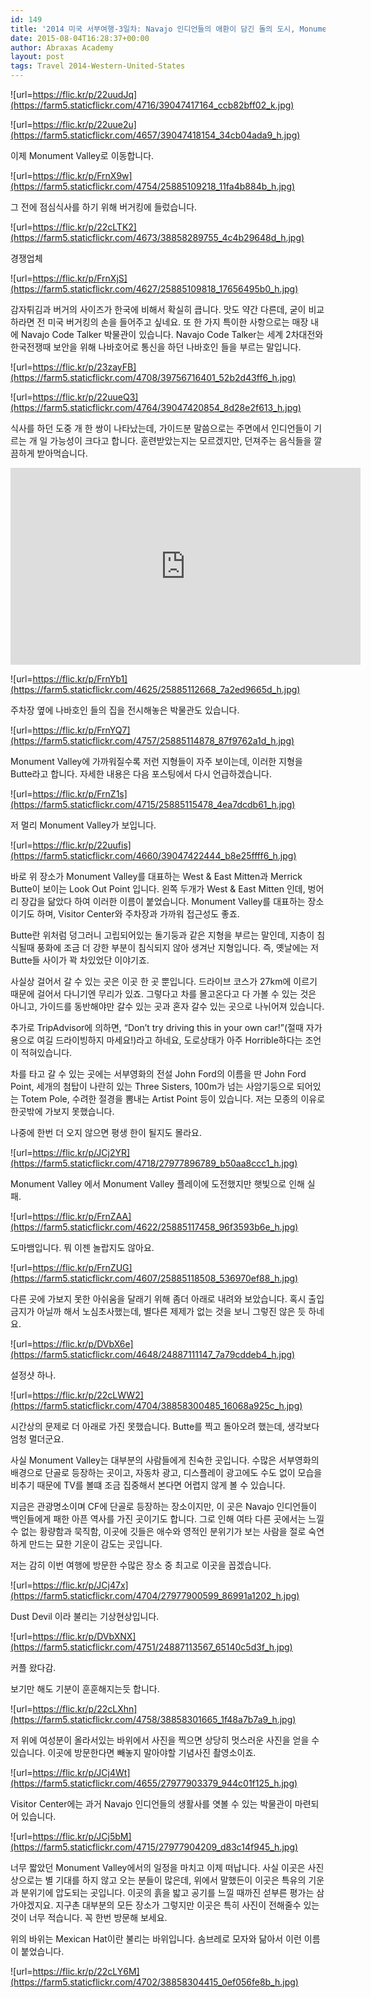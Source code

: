 ```yaml
---
id: 149
title: '2014 미국 서부여행-3일차: Navajo 인디언들의 애환이 담긴 돌의 도시, Monument Valley Navajo Tribal Park(모뉴먼트 밸리) &#8211; (October 5, 2014)'
date: 2015-08-04T16:28:37+00:00
author: Abraxas Academy
layout: post
tags: Travel 2014-Western-United-States
---
```

![url=https://flic.kr/p/22uudJq](https://farm5.staticflickr.com/4716/39047417164_ccb82bff02_k.jpg)

![url=https://flic.kr/p/22uue2u](https://farm5.staticflickr.com/4657/39047418154_34cb04ada9_h.jpg)

이제 Monument Valley로 이동합니다.

![url=https://flic.kr/p/FrnX9w](https://farm5.staticflickr.com/4754/25885109218_11fa4b884b_h.jpg)

그 전에 점심식사를 하기 위해 버거킹에 들렀습니다.

![url=https://flic.kr/p/22cLTK2](https://farm5.staticflickr.com/4673/38858289755_4c4b29648d_h.jpg)

경쟁업체

![url=https://flic.kr/p/FrnXjS](https://farm5.staticflickr.com/4627/25885109818_17656495b0_h.jpg)

감자튀김과 버거의 사이즈가 한국에 비해서 확실히 큽니다. 맛도 약간 다른데, 굳이 비교하라면 전 미국 버거킹의 손을 들어주고 싶네요. 또 한 가지 특이한 사항으로는 매장 내에 Navajo Code Talker 박물관이 있습니다. Navajo Code Talker는 세계 2차대전와 한국전쟁때 보안을 위해 나바호어로 통신을 하던 나바호인 들을 부르는 말입니다.

![url=https://flic.kr/p/23zayFB](https://farm5.staticflickr.com/4708/39756716401_52b2d43ff6_h.jpg)

![url=https://flic.kr/p/22uueQ3](https://farm5.staticflickr.com/4764/39047420854_8d28e2f613_h.jpg)

식사를 하던 도중 개 한 쌍이 나타났는데, 가이드분 말씀으로는 주면에서 인디언들이 기르는 개 일 가능성이 크다고 합니다. 훈련받았는지는 모르겠지만, 던져주는 음식들을 깔끔하게 받아먹습니다.

<iframe width="560" height="315" src="https://www.youtube.com/embed/lNIninQdJHg" frameborder="0" allow="autoplay; encrypted-media" allowfullscreen></iframe>

![url=https://flic.kr/p/FrnYb1](https://farm5.staticflickr.com/4625/25885112668_7a2ed9665d_h.jpg)

주차장 옆에 나바호인 들의 집을 전시해놓은 박물관도 있습니다.

![url=https://flic.kr/p/FrnYQ7](https://farm5.staticflickr.com/4757/25885114878_87f9762a1d_h.jpg)

Monument Valley에 가까워질수록 저런 지형들이 자주 보이는데, 이러한 지형을 Butte라고 합니다. 자세한 내용은 다음 포스팅에서 다시 언급하겠습니다.

![url=https://flic.kr/p/FrnZ1s](https://farm5.staticflickr.com/4715/25885115478_4ea7dcdb61_h.jpg)

저 멀리 Monument Valley가 보입니다.

![url=https://flic.kr/p/22uufis](https://farm5.staticflickr.com/4660/39047422444_b8e25ffff6_h.jpg)

바로 위 장소가 Monument Valley를 대표하는 West & East Mitten과 Merrick Butte이 보이는 Look Out Point 입니다. 왼쪽 두개가 West & East Mitten 인데, 벙어리 장갑을 닮았다 하여 이러한 이름이 붙었습니다. Monument Valley를 대표하는 장소이기도 하며, Visitor Center와 주차장과 가까워 접근성도 좋죠.

Butte란 위처럼 덩그러니 고립되어있는 돌기둥과 같은 지형을 부르는 말인데, 지층이 침식될때 풍화에 조금 더 강한 부분이 침식되지 않아 생겨난 지형입니다. 즉, 옛날에는 저 Butte들 사이가 꽉 차있었단 이야기죠.

사실상 걸어서 갈 수 있는 곳은 이곳 한 곳 뿐입니다. 드라이브 코스가 27km에 이르기 때문에 걸어서 다니기엔 무리가 있죠. 그렇다고 차를 몰고온다고 다 가볼 수 있는 것은 아니고, 가이드를 동반해야만 갈수 있는 곳과 혼자 갈수 있는 곳으로 나뉘어져 있습니다.

추가로 TripAdvisor에 의하면, “Don’t try driving this in your own car!”(절때 자가용으로 여길 드라이빙하지 마세요!)라고 하네요, 도로상태가 아주 Horrible하다는 조언이 적혀있습니다.

차를 타고 갈 수 있는 곳에는 서부영화의 전설 John Ford의 이름을 딴 John Ford Point, 세개의 첨탑이 나란히 있는 Three Sisters, 100m가 넘는 사암기둥으로 되어있는 Totem Pole, 수려한 절경을 뽐내는 Artist Point 등이 있습니다. 저는 모종의 이유로 한곳밖에 가보지 못했습니다.

나중에 한번 더 오지 않으면 평생 한이 될지도 몰라요.

![url=https://flic.kr/p/JCj2YR](https://farm5.staticflickr.com/4718/27977896789_b50aa8ccc1_h.jpg)

Monument Valley 에서 Monument Valley 플레이에 도전했지만 햇빛으로 인해 실패.

![url=https://flic.kr/p/FrnZAA](https://farm5.staticflickr.com/4622/25885117458_96f3593b6e_h.jpg)

도마뱀입니다. 뭐 이젠 놀랍지도 않아요.

![url=https://flic.kr/p/FrnZUG](https://farm5.staticflickr.com/4607/25885118508_536970ef88_h.jpg)

다른 곳에 가보지 못한 아쉬움을 달래기 위해 좀더 아래로 내려와 보았습니다. 혹시 출입금지가 아닐까 해서 노심초사했는데, 별다른 제제가 없는 것을 보니 그렇진 않은 듯 하네요.

![url=https://flic.kr/p/DVbX6e](https://farm5.staticflickr.com/4648/24887111147_7a79cddeb4_h.jpg)

설정샷 하나.

![url=https://flic.kr/p/22cLWW2](https://farm5.staticflickr.com/4704/38858300485_16068a925c_h.jpg)

시간상의 문제로 더 아래로 가진 못했습니다. Butte를 찍고 돌아오려 했는데, 생각보다 엄청 멀더군요.

사실 Monument Valley는 대부분의 사람들에게 친숙한 곳입니다. 수많은 서부영화의 배경으로 단골로 등장하는 곳이고, 자동차 광고, 디스플레이 광고에도 수도 없이 모습을 비추기 때문에 TV를 볼떄 조금 집중해서 본다면 어렵지 않게 볼 수 있습니다.

지금은 관광명소이며 CF에 단골로 등장하는 장소이지만, 이 곳은  Navajo 인디언들이 백인들에게 패한 아픈 역사를 가진 곳이기도 합니다. 그로 인해 여타 다른 곳에서는 느낄수 없는 황량함과 묵직함, 이곳에 깃들은 애수와 영적인 분위기가 보는 사람을 절로 숙연하게 만드는 묘한 기운이 감도는 곳입니다. 

저는 감히 이번 여행에 방문한 수많은 장소 중 최고로 이곳을 꼽겠습니다.

![url=https://flic.kr/p/JCj47x](https://farm5.staticflickr.com/4704/27977900599_86991a1202_h.jpg)

Dust Devil 이라 불리는 기상현상입니다.

![url=https://flic.kr/p/DVbXNX](https://farm5.staticflickr.com/4751/24887113567_65140c5d3f_h.jpg)

커플 왔다감.

보기만 해도 기분이 훈훈해지는듯 합니다.

![url=https://flic.kr/p/22cLXhn](https://farm5.staticflickr.com/4758/38858301665_1f48a7b7a9_h.jpg)

저 위에 여성분이 올라서있는 바위에서 사진을 찍으면 상당히 멋스러운 사진을 얻을 수 있습니다. 이곳에 방문한다면 빼놓지 말아야할 기념사진 촬영소이죠. 

![url=https://flic.kr/p/JCj4Wt](https://farm5.staticflickr.com/4655/27977903379_944c01f125_h.jpg)

Visitor Center에는 과거 Navajo 인디언들의 생활사를 엿볼 수 있는 박물관이 마련되어 있습니다.

![url=https://flic.kr/p/JCj5bM](https://farm5.staticflickr.com/4715/27977904209_d83c14f945_h.jpg)

너무 짧았던 Monument Valley에서의 일정을 마치고 이제 떠납니다. 사실 이곳은 사진상으로는 별 기대를 하지 않고 오는 분들이 많은데, 위에서 말했든이 이곳은 특유의 기운과 분위기에 압도되는 곳입니다. 이곳의 흙을 밟고 공기를 느낄 때까진 섣부른 평가는 삼가야겠지요. 지구촌 대부분의 모든 장소가 그렇지만 이곳은 특히 사진이 전해줄수 있는 것이 너무 적습니다. 꼭 한번 방문해 보세요.

위의 바위는 Mexican Hat이란 불리는 바위입니다. 솜브레로 모자와 닮아서 이런 이름이 붙었습니다.

![url=https://flic.kr/p/22cLY6M](https://farm5.staticflickr.com/4702/38858304415_0ef056fe8b_h.jpg)